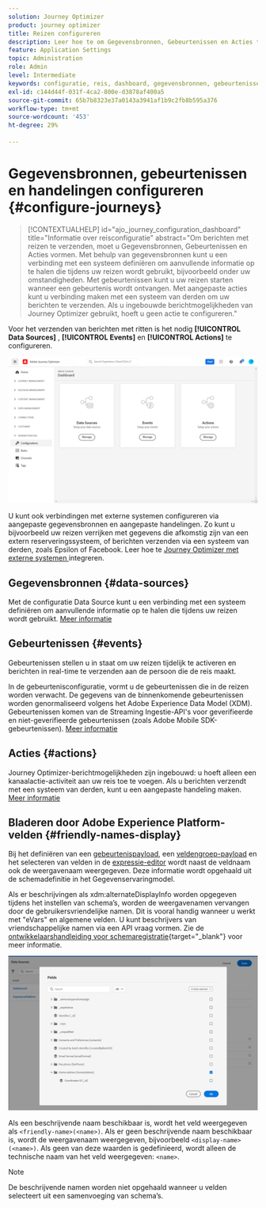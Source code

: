 ```yaml
---
solution: Journey Optimizer
product: journey optimizer
title: Reizen configureren
description: Leer hoe te om Gegevensbronnen, Gebeurtenissen en Acties te vormen
feature: Application Settings
topic: Administration
role: Admin
level: Intermediate
keywords: configuratie, reis, dashboard, gegevensbronnen, gebeurtenissen, acties
exl-id: c144d44f-031f-4ca2-800e-d3878af400a5
source-git-commit: 65b7b8323e37a0143a3941af1b9c2fb8b595a376
workflow-type: tm+mt
source-wordcount: '453'
ht-degree: 29%

---
```


# Gegevensbronnen, gebeurtenissen en handelingen configureren {#configure-journeys}

>[!CONTEXTUALHELP]
>id="ajo_journey_configuration_dashboard"
>title="Informatie over reisconfiguratie"
>abstract="Om berichten met reizen te verzenden, moet u Gegevensbronnen, Gebeurtenissen en Acties vormen. Met behulp van gegevensbronnen kunt u een verbinding met een systeem definiëren om aanvullende informatie op te halen die tijdens uw reizen wordt gebruikt, bijvoorbeeld onder uw omstandigheden. Met gebeurtenissen kunt u uw reizen starten wanneer een gebeurtenis wordt ontvangen. Met aangepaste acties kunt u verbinding maken met een systeem van derden om uw berichten te verzenden. Als u ingebouwde berichtmogelijkheden van Journey Optimizer gebruikt, hoeft u geen actie te configureren."

Voor het verzenden van berichten met ritten is het nodig **[!UICONTROL Data Sources]** , **[!UICONTROL Events]** en **[!UICONTROL Actions]** te configureren.

![](assets/admin-menu.png)

U kunt ook verbindingen met externe systemen configureren via aangepaste gegevensbronnen en aangepaste handelingen. Zo kunt u bijvoorbeeld uw reizen verrijken met gegevens die afkomstig zijn van een extern reserveringssysteem, of berichten verzenden via een systeem van derden, zoals Epsilon of Facebook. Leer hoe te [ Journey Optimizer met externe systemen ](external-systems.md) integreren.

## Gegevensbronnen {#data-sources}

Met de configuratie Data Source kunt u een verbinding met een systeem definiëren om aanvullende informatie op te halen die tijdens uw reizen wordt gebruikt. [Meer informatie](../../using/datasource/about-data-sources.md)

## Gebeurtenissen {#events}

Gebeurtenissen stellen u in staat om uw reizen tijdelijk te activeren en berichten in real-time te verzenden aan de persoon die de reis maakt.

In de gebeurtenisconfiguratie, vormt u de gebeurtenissen die in de reizen worden verwacht. De gegevens van de binnenkomende gebeurtenissen worden genormaliseerd volgens het Adobe Experience Data Model (XDM). Gebeurtenissen komen van de Streaming Ingestie-API&#39;s voor geverifieerde en niet-geverifieerde gebeurtenissen (zoals Adobe Mobile SDK-gebeurtenissen). [Meer informatie](../../using/event/about-events.md)

## Acties {#actions}

Journey Optimizer-berichtmogelijkheden zijn ingebouwd: u hoeft alleen een kanaalactie-activiteit aan uw reis toe te voegen. Als u berichten verzendt met een systeem van derden, kunt u een aangepaste handeling maken. [Meer informatie](../../using/action/action.md)

## Bladeren door Adobe Experience Platform-velden {#friendly-names-display}

Bij het definiëren van een [gebeurtenispayload](../event/about-creating.md#define-the-payload-fields), een [veldengroep-payload](../datasource/configure-data-sources.md#define-field-groups) en het selecteren van velden in de [expressie-editor](../building-journeys/expression/expressionadvanced.md) wordt naast de veldnaam ook de weergavenaam weergegeven. Deze informatie wordt opgehaald uit de schemadefinitie in het Gegevenservaringmodel.

Als er beschrijvingen als xdm:alternateDisplayInfo worden opgegeven tijdens het instellen van schema’s, worden de weergavenamen vervangen door de gebruikersvriendelijke namen. Dit is vooral handig wanneer u werkt met &quot;eVars&quot; en algemene velden. U kunt beschrijvers van vriendschappelijke namen via een API vraag vormen. Zie de [ontwikkelaarshandleiding voor schemaregistratie](https://experienceleague.adobe.com/docs/experience-platform/xdm/api/getting-started.html?lang=nl-NL){target="_blank"} voor meer informatie.

![](assets/xdm-from-descriptors.png)

Als een beschrijvende naam beschikbaar is, wordt het veld weergegeven als `<friendly-name>(<name>)`. Als er geen beschrijvende naam beschikbaar is, wordt de weergavenaam weergegeven, bijvoorbeeld `<display-name>(<name>)`. Als geen van deze waarden is gedefinieerd, wordt alleen de technische naam van het veld weergegeven: `<name>`.

>[!NOTE]
>
>De beschrijvende namen worden niet opgehaald wanneer u velden selecteert uit een samenvoeging van schema’s.
